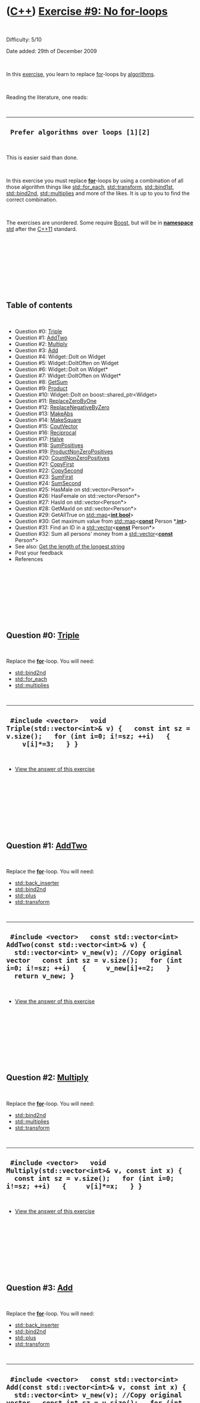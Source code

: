 
 

 

 

 

 

([C++](Cpp.md)) [Exercise \#9: No for-loops](CppExerciseNoForLoops.md)
========================================================================

 

Difficulty: 5/10

Date added: 29th of December 2009

 

In this [exercise](CppExercise.md), you learn to replace
[for](CppFor.md)-loops by [algorithms](CppAlgorithm.md).

 

Reading the literature, one reads:

 

  ----------------------------------------
  ` Prefer algorithms over loops [1][2]`
  ----------------------------------------

 

This is easier said than done.

 

In this exercise you must replace **[for](CppFor.md)**-loops by using a
combination of all those algorithm things like
[std::for\_each](CppFor_each.md), [std::transform](CppTransform.md),
[std::bind1st](CppBind1st.md), [std::bind2nd](CppBind2nd.md),
[std::multiplies](CppMultiplies.md) and more of the likes. It is up to
you to find the correct combination.

 

The exercises are unordered. Some require [Boost](CppBoost.md), but
will be in **[namespace](CppNamespace.md)** [std](CppStd.md) after the
[C++11](Cpp11.md) standard.

 

 

 

 

 

Table of contents
-----------------

 

-   Question \#0: [Triple](CppTriple.md)
-   Question \#1: [AddTwo](CppAddTwo.md)
-   Question \#2: [Multiply](CppMultiply.md)
-   Question \#3: [Add](CppAdd.md)
-   Question \#4: Widget::DoIt on Widget
-   Question \#5: Widget::DoItOften on Widget
-   Question \#6: Widget::DoIt on Widget\*
-   Question \#7: Widget::DoItOften on Widget\*
-   Question \#8: [GetSum](CppGetSum.md)
-   Question \#9: [Product](CppProduct.md)
-   Question \#10: Widget::DoIt on boost::shared\_ptr&lt;Widget&gt;
-   Question \#11: [ReplaceZeroByOne](CppReplaceZeroByOne.md)
-   Question \#12: [ReplaceNegativeByZero](CppReplaceNegativeByZero.md)
-   Question \#13: [MakeAbs](CppMakeAbs.md)
-   Question \#14: [MakeSquare](CppMakeSquare.md)
-   Question \#15: [CoutVector](CppCoutVector.md)
-   Question \#16: [Reciprocal](CppReciprocal.md)
-   Question \#17: [Halve](CppHalve.md)
-   Question \#18: [SumPositives](CppSumPositives.md)
-   Question \#19:
    [ProductNonZeroPositives](CppProductNonZeroPositives.md)
-   Question \#20: [CountNonZeroPositives](CppCountNonZeroPositives.md)
-   Question \#21: [CopyFirst](CppCopyFirst.md)
-   Question \#22: [CopySecond](CppCopySecond.md)
-   Question \#23: [SumFirst](CppSumFirst.md)
-   Question \#24: [SumSecond](CppSumSecond.md)
-   Question \#25: HasMale on std::vector&lt;Person\*&gt;
-   Question \#26: HasFemale on std::vector&lt;Person\*&gt;
-   Question \#27: HasId on std::vector&lt;Person\*&gt;
-   Question \#28: GetMaxId on std::vector&lt;Person\*&gt;
-   Question \#29: GetAllTrue on
    [std::map](CppMap.md)&lt;**[int](CppInt.md)**,**[bool](CppBool.md)**&gt;
-   Question \#30: Get maximum value from
    [std::map](CppMap.md)&lt;**[const](CppConst.md)** Person
    \*,**[int](CppInt.md)**&gt;
-   Question \#31: Find an ID in a
    [std::vector](CppVector.md)&lt;**[const](CppConst.md)**
    Person\*&gt;
-   Question \#32: Sum all persons' money from a
    [std::vector](CppVector.md)&lt;**[const](CppConst.md)**
    Person\*&gt;
-   See also: [Get the length of the longest
    string](CppGetLongestStringLength.md)
-   Post your feedback
-   References

 

 

 

 

 

Question \#0: [Triple](CppTriple.md)
-------------------------------------

 

Replace the **[for](CppFor.md)**-loop. You will need:

-   [std::bind2nd](CppBind2nd.md)
-   [std::for\_each](CppFor_each.md)
-   [std::multiplies](CppMultiplies.md)

 

  -----------------------------------------------------------------------------------------------------------------------------------------
  ` #include <vector>   void Triple(std::vector<int>& v) {   const int sz = v.size();   for (int i=0; i!=sz; ++i)   {     v[i]*=3;   } }`
  -----------------------------------------------------------------------------------------------------------------------------------------

 

-   [View the answer of this exercise](CppExerciseNoForLoopsAnswer0.md)

 

 

 

 

 

Question \#1: [AddTwo](CppAddTwo.md)
-------------------------------------

 

Replace the **[for](CppFor.md)**-loop. You will need:

-   [std::back\_inserter](CppBack_inserter.md)
-   [std::bind2nd](CppBind2nd.md)
-   [std::plus](CppPlus.md)
-   [std::transform](CppTransform.md)

 

  -----------------------------------------------------------------------------------------------------------------------------------------------------------------------------------------------------------------------------------------
  ` #include <vector>   const std::vector<int> AddTwo(const std::vector<int>& v) {   std::vector<int> v_new(v); //Copy original vector   const int sz = v.size();   for (int i=0; i!=sz; ++i)   {     v_new[i]+=2;   }   return v_new; }`
  -----------------------------------------------------------------------------------------------------------------------------------------------------------------------------------------------------------------------------------------

 

-   [View the answer of this exercise](CppExerciseNoForLoopsAnswer1.md)

 

 

 

 

 

Question \#2: [Multiply](CppMultiply.md)
-----------------------------------------

 

Replace the **[for](CppFor.md)**-loop. You will need:

-   [std::bind2nd](CppBind2nd.md)
-   [std::multiplies](CppMultiplies.md)
-   [std::transform](CppTransform.md)

 

  --------------------------------------------------------------------------------------------------------------------------------------------------------
  ` #include <vector>   void Multiply(std::vector<int>& v, const int x) {   const int sz = v.size();   for (int i=0; i!=sz; ++i)   {     v[i]*=x;   } }`
  --------------------------------------------------------------------------------------------------------------------------------------------------------

 

-   [View the answer of this exercise](CppExerciseNoForLoopsAnswer2.md)

 

 

 

 

 

Question \#3: [Add](CppAdd.md)
-------------------------------

 

Replace the **[for](CppFor.md)**-loop. You will need:

-   [std::back\_inserter](CppBack_inserter.md)
-   [std::bind2nd](CppBind2nd.md)
-   [std::plus](CppPlus.md)
-   [std::transform](CppTransform.md)

 

  ---------------------------------------------------------------------------------------------------------------------------------------------------------------------------------------------------------------------------------------------------
  ` #include <vector>   const std::vector<int> Add(const std::vector<int>& v, const int x) {   std::vector<int> v_new(v); //Copy original vector   const int sz = v.size();   for (int i=0; i!=sz; ++i)   {     v_new[i]+=x;   }   return v_new; }`
  ---------------------------------------------------------------------------------------------------------------------------------------------------------------------------------------------------------------------------------------------------

 

-   [View the answer of this exercise](CppExerciseNoForLoopsAnswer3.md)

 

 

 

 

 

Question \#4: Widget::DoIt on Widget
------------------------------------

 

Replace the **[for](CppFor.md)**-loop. You will need:

-   [std::for\_each](CppFor_each.md)
-   [std::mem\_fun\_ref](CppMem_fun.md) (or
    [boost::mem\_fn](CppMem_fn.md))

 

  -------------------------------------------------------------------------------------------------------------------------------------------------------------------------------------------------------------
  ` #include <vector>   struct Widget {   void DoIt() const { /* do it */ } };   void DoIt(const std::vector<Widget>& v) {   const int sz = v.size();   for (int i=0; i!=sz; ++i)   {     v[i].DoIt();   } }`
  -------------------------------------------------------------------------------------------------------------------------------------------------------------------------------------------------------------

 

-   [View the answer of this exercise](CppExerciseNoForLoopsAnswer4.md)

 

 

 

 

 

Question \#5: Widget::DoItOften on Widget
-----------------------------------------

 

Replace the **[for](CppFor.md)**-loop. You will need:

-   [std::bind2nd](CppBind2nd.md) (or [boost::bind](CppBind.md))
-   [std::for\_each](CppFor_each.md)
-   [std::mem\_fun\_ref](CppMem_fun.md) (or
    [boost::mem\_fn](CppMem_fn.md))

 

  -------------------------------------------------------------------------------------------------------------------------------------------------------------------------------------------------------------------------------------------------------------
  ` #include <vector>   struct Widget {   void DoItOften(const int n) const { /* do it n times */ } };   void DoItOften(const std::vector<Widget>& v, const int n) {   const int sz = v.size();   for (int i=0; i!=sz; ++i)   {     v[i].DoItOften(n);   } }`
  -------------------------------------------------------------------------------------------------------------------------------------------------------------------------------------------------------------------------------------------------------------

 

-   [View the answer of this exercise](CppExerciseNoForLoopsAnswer5.md)

 

 

 

 

 

Question \#6: Widget::DoIt on Widget\*
--------------------------------------

 

Replace the **[for](CppFor.md)**-loop. You will need:

-   [std::for\_each](CppFor_each.md)
-   [std::mem\_fun](CppMem_fun.md) (or [boost::mem\_fn](CppMem_fn.md))

 

  ---------------------------------------------------------------------------------------------------------------------------------------------------------------------------------------------------------------
  ` #include <vector>   struct Widget {   void DoIt() const { /* do it */ } };   void DoIt(const std::vector<Widget*>& v) {   const int sz = v.size();   for (int i=0; i!=sz; ++i)   {     v[i]->DoIt();   } }`
  ---------------------------------------------------------------------------------------------------------------------------------------------------------------------------------------------------------------

 

-   [View the answer of this exercise](CppExerciseNoForLoopsAnswer6.md)

 

 

 

 

 

Question \#7: Widget::DoItOften on Widget\*
-------------------------------------------

 

Replace the **[for](CppFor.md)**-loop. You will need:

-   [std::bind2nd](CppBind2nd.md) (or [boost::bind](CppBind.md))
-   [std::for\_each](CppFor_each.md)
-   [std::mem\_fun](CppMem_fun.md) (or [boost::mem\_fn](CppMem_fn.md))

 

  ---------------------------------------------------------------------------------------------------------------------------------------------------------------------------------------------------------------------------------------------------------------
  ` #include <vector>   struct Widget {   void DoItOften(const int n) const { /* do it n times */ } };   void DoItOften(const std::vector<Widget*>& v, const int n) {   const int sz = v.size();   for (int i=0; i!=sz; ++i)   {     v[i]->DoItOften(n);   } }`
  ---------------------------------------------------------------------------------------------------------------------------------------------------------------------------------------------------------------------------------------------------------------

 

-   [View the answer of this exercise](CppExerciseNoForLoopsAnswer7.md)

 

 

 

 

 

Question \#8: [GetSum](CppGetSum.md)
-------------------------------------

 

Replace the **[for](CppFor.md)**-loop. You will need:

-   [std::accumulate](CppAccumulate.md)

 

  -----------------------------------------------------------------------------------------------------------------------------------------------------------------------------------------
  ` #include <vector>   const int GetSum(const std::vector<int>& v) {   const int sz = v.size();   const int sum = 0;   for (int i=0; i!=sz; ++i)   {     sum+=v[i];   }   return sum; }`
  -----------------------------------------------------------------------------------------------------------------------------------------------------------------------------------------

 

-   [View the answer of this exercise](CppExerciseNoForLoopsAnswer8.md)

 

 

 

 

 

Question \#9: [Product](CppProduct.md)
---------------------------------------

 

Replace the **[for](CppFor.md)**-loop. You will need:

-   [std::accumulate](CppAccumulate.md)
-   [std::multiplies](CppMultiplies.md)

 

  ------------------------------------------------------------------------------------------------------------------------------------------------------------------------------------------------------
  ` #include <vector>   const int Product(const std::vector<int>& v) {   const int sz = v.size();   const int product = 1;   for (int i=0; i!=sz; ++i)   {     product*=v[i];   }   return product; }`
  ------------------------------------------------------------------------------------------------------------------------------------------------------------------------------------------------------

 

-   [View the answer of this exercise](CppExerciseNoForLoopsAnswer9.md)

 

 

 

 

 

Question \#10: Widget::DoIt on boost::shared\_ptr&lt;Widget&gt;
---------------------------------------------------------------

 

Replace the **[for](CppFor.md)**-loop. You will need:

-   [std::for\_each](CppFor_each.md)
-   [boost::mem\_fn](CppMem_fn.md)

 

  ----------------------------------------------------------------------------------------------------------------------------------------------------------------------------------------------------------------------------------------------------------------------------------
  ` #include <vector> #include <boost/shared_ptr.hpp>   struct Widget {   void DoIt() const { /* do it */ } };   void DoIt(const std::vector<boost::shared_ptr<Widget> >& v) {   const std::size_t sz = v.size();   for (std::size_t i=0; i!=sz; ++i)   {     v[i]->DoIt();   } }`
  ----------------------------------------------------------------------------------------------------------------------------------------------------------------------------------------------------------------------------------------------------------------------------------

 

-   [View the answer of this
    exercise](CppExerciseNoForLoopsAnswer10.md)

 

 

 

 

 

Question \#11: [ReplaceZeroByOne](CppReplaceZeroByOne.md)
----------------------------------------------------------

 

Replace the **[for](CppFor.md)**-loop. You will need:

-   [std::replace](CppReplace.md) (or
    [std::replace\_if](CppReplace_if.md) with
    [std::bind2nd](CppBind2nd.md))

 

  --------------------------------------------------------------------------------------------------------------------------------------------------------------
  ` #include <vector>   void ReplaceZeroByOne(std::vector<int>& v) {   const int sz = v.size();   for (int i=0; i!=sz; ++i)   {     if(v[i]==0) v[i]=1;   } }`
  --------------------------------------------------------------------------------------------------------------------------------------------------------------

 

-   [View the answer of this
    exercise](CppExerciseNoForLoopsAnswer11.md)

 

 

 

 

 

Question \#12: [ReplaceNegativeByZero](CppReplaceNegativeByZero.md)
--------------------------------------------------------------------

 

Replace the **[for](CppFor.md)**-loop. You will need:

-   [std::bind2nd](CppBind2nd.md)
-   [std::less](CppLess.md)
-   [std::replace\_if](CppReplace_if.md)

 

  ------------------------------------------------------------------------------------------------------------------------------------------------------------------
  ` #include <vector>   void ReplaceNegativeByZero(std::vector<int>& v) {   const int sz = v.size();   for (int i=0; i!=sz; ++i)   {     if(v[i]<0) v[i]=0;   } }`
  ------------------------------------------------------------------------------------------------------------------------------------------------------------------

 

-   [View the answer of this
    exercise](CppExerciseNoForLoopsAnswer12.md)

 

 

 

 

 

Question \#13: [MakeAbs](CppMakeAbs.md)
----------------------------------------

 

Replace the **[for](CppFor.md)**-loop. You will need:

-   [std::transform](CppTransform.md)
-   your own [std::unary\_function](CppUnary_function.md)

 

  -------------------------------------------------------------------------------------------------------------------------------------------------------------------------
  ` #include <cmath> #include <vector>   void MakeAbs(std::vector<int>& v) {   const int sz = v.size();   for (int i=0; i!=sz; ++i)   {     v[i] = std::abs(v[i]);   } }`
  -------------------------------------------------------------------------------------------------------------------------------------------------------------------------

 

-   [View the answer of this
    exercise](CppExerciseNoForLoopsAnswer13.md)

 

 

 

 

 

Question \#14: [MakeSquare](CppMakeSquare.md)
----------------------------------------------

 

Replace the **[for](CppFor.md)**-loop. You will need:

-   [std::transform](CppTransform.md)
-   your own [std::unary\_function](CppUnary_function.md)

 

  ------------------------------------------------------------------------------------------------------------------------------------------------
  ` #include <vector>   void MakeSquare(std::vector<int>& v) {   const int sz = v.size();   for (int i=0; i!=sz; ++i)   {     v[i]*=v[i];   } }`
  ------------------------------------------------------------------------------------------------------------------------------------------------

 

-   [View the answer of this
    exercise](CppExerciseNoForLoopsAnswer14.md)

 

 

 

 

 

Question \#15: [CoutVector](CppCoutVector.md)
----------------------------------------------

 

Replace the **[for](CppFor.md)**-loop. You will need:

-   [std::copy](CppCopy.md)
-   [std::ostream\_iterator](CppOstream_iterator.md)

 

  ----------------------------------------------------------------------------------------------------------------------------------------------------------------
  ` #include <vector>   void CoutVector(std::vector<int>& v) {   const int sz = v.size();   for (int i=0; i!=sz; ++i)   {     std::cout << v[i] << '\n';    } }`
  ----------------------------------------------------------------------------------------------------------------------------------------------------------------

 

-   [View the answer of this
    exercise](CppExerciseNoForLoopsAnswer15.md)

 

 

 

 

 

Question \#16: [Reciprocal](CppReciprocal.md)
----------------------------------------------

 

Replace the **[for](CppFor.md)**-loop. You will need:

-   [std::bind1st](CppBind1st.md)
-   [std::divides](CppDivides.md)
-   [std::transform](CppTransform.md)

 

  ------------------------------------------------------------------------------------------------------------------------------------------------------
  ` #include <vector>   void Reciprocal(std::vector<double>& v) {   const int sz = v.size();   for (int i=0; i!=sz; ++i)   {     v[i]=1.0/v[i];   } }`
  ------------------------------------------------------------------------------------------------------------------------------------------------------

 

-   [View the answer of this
    exercise](CppExerciseNoForLoopsAnswer16.md)

 

 

 

 

 

Question \#17: [Halve](CppHalve.md)
------------------------------------

 

Replace the **[for](CppFor.md)**-loop. You will need:

-   [std::bind2nd](CppBind2nd.md)
-   [std::divides](CppDivides.md)
-   [std::transform](CppTransform.md)

 

  ---------------------------------------------------------------------------------------------------------------------------------------------
  ` #include <vector>   void Halve(std::vector<double>& v) {   const int sz = v.size();   for (int i=0; i!=sz; ++i)   {     v[i]/=2.0;   } }`
  ---------------------------------------------------------------------------------------------------------------------------------------------

 

-   [View the answer of this
    exercise](CppExerciseNoForLoopsAnswer17.md)

 

 

 

 

 

Question \#18: [SumPositives](CppSumPositives.md)
--------------------------------------------------

 

Replace the **[for](CppFor.md)**-loop. You will need:

-   [std::greater](CppGreater.md)
-   A conditional [std::accumulate](CppAccumulate.md)

 

  ---------------------------------------------------------------------------------------------------------------------------------------------------------------------------------
  ` int SumPositives(const std::vector<int>& v) {   const size_t sz = v.size();   int sum = 0;   for (size_t i=0; i!=sz; ++i)   {     if (v[i]>0) sum+=v[i];   }   return sum; }`
  ---------------------------------------------------------------------------------------------------------------------------------------------------------------------------------

 

-   [View the answer of this
    exercise](CppExerciseNoForLoopsAnswer18.md)

 

 

 

 

 

Question \#19: [ProductNonZeroPositives](CppProductNonZeroPositives.md)
------------------------------------------------------------------------

 

Replace the **[for](CppFor.md)**-loop. You will need:

-   [std::bind2nd](CppBind2nd.md)
-   [std::greater](CppGreater.md)
-   [std::multiplies](CppMultiplies.md)
-   A conditional [std::accumulate](CppAccumulate.md)

 

  ---------------------------------------------------------------------------------------------------------------------------------------------------------------------------------------------------------
  ` int ProductNonZeroPositives(const std::vector<int>& v) {   const size_t sz = v.size();   int product = 0;   for (size_t i=0; i!=sz; ++i)   {     if (v[i]>0) product*=v[i];   }   return product; } `
  ---------------------------------------------------------------------------------------------------------------------------------------------------------------------------------------------------------

 

-   [View the answer of this
    exercise](CppExerciseNoForLoopsAnswer19.md)

 

 

 

 

 

Question \#20: [CountNonZeroPositives](CppCountNonZeroPositives.md)
--------------------------------------------------------------------

 

Replace the **[for](CppFor.md)**-loop. You will need:

-   [std::bind2nd](CppBind2nd.md)
-   [std::count\_if](CppCount_if.md)
-   [std::greater](CppGreater.md)

 

  --------------------------------------------------------------------------------------------------------------------------------------------------------------------------------------------------
  ` #include <vector>  int CountNonZeroPositives(const std::vector<int>& v) {   int sum = 0;   const size_t sz = v.size();   for (size_t i = 0; i!=sz; ++i)   {     if (v[i]>0) sum+=v[i];   } } `
  --------------------------------------------------------------------------------------------------------------------------------------------------------------------------------------------------

 

-   [View the answer of this
    exercise](CppExerciseNoForLoopsAnswer20.md)

 

 

 

 

 

Question \#21: [CopyFirst](CppCopyFirst.md)
--------------------------------------------

 

Replace the **[for](CppFor.md)**-loop. You will need:

-   [boost::bind](CppBind.md)

 

  ------------------------------------------------------------------------------------------------------------------------------------------------------------------------------------------------------------------------------------------------------------------------------------------------------------------------------------------------------------------------------------------------------------------------
  ` #include <vector>  ///CopyFirst copies the first std::pair elements from a std::vector of std::pairs //From http://www.richelbilderbeek.nl/CppCopyFirst.htm template <class T, class U> const std::vector<T> CopyFirst(const std::vector<std::pair<T,U> >& v) {   std::vector<T> w;   const int size = static_cast<int>(v.size());   for (int i=0; i!=size; ++i)   {     w.push_back(v[i].first);   }   return w; }`
  ------------------------------------------------------------------------------------------------------------------------------------------------------------------------------------------------------------------------------------------------------------------------------------------------------------------------------------------------------------------------------------------------------------------------

 

-   [View the answer of this
    exercise](CppExerciseNoForLoopsAnswer21.md)

 

 

 

 

 

Question \#22: [CopySecond](CppCopySecond.md)
----------------------------------------------

 

Replace the **[for](CppFor.md)**-loop. You will need:

-   [boost::bind](CppBind.md)

 

  -----------------------------------------------------------------------------------------------------------------------------------------------------------------------------------------------------------------------------------------------------------------------------------------------------------------------------------------------------------------------------------------------------------------------------
  ` #include <vector>  ///CopySecond copies the second std::pair elements from a std::vector of std::pairs //From http://www.richelbilderbeek.nl/CppCopySecond.htm template <class T, class U> const std::vector<U> CopySecond(const std::vector<std::pair<T,U> >& v) {   std::vector<U> w;   const int size = static_cast<int>(v.size());   for (int i=0; i!=size; ++i)   {     w.push_back(v[i].second);   }   return w; }`
  -----------------------------------------------------------------------------------------------------------------------------------------------------------------------------------------------------------------------------------------------------------------------------------------------------------------------------------------------------------------------------------------------------------------------------

 

-   [View the answer of this
    exercise](CppExerciseNoForLoopsAnswer22.md)

 

 

 

 

 

Question \#23: [SumFirst](CppSumFirst.md)
------------------------------------------

 

Replace the **[for](CppFor.md)**-loop. You will need:

-   [boost::bind](CppBind.md)
-   [std::plus](CppPlus.md)

 

  -------------------------------------------------------------------------------------------------------------------------------------------------------------------------------------------------------
  ` int SumFirst(const std::vector<std::pair<int,int> >& v) {   const int size = static_cast<int>(v.size());   int sum = 0;   for (int i=0; i!=size; ++i)   {     sum+=v[i].first;   }   return sum; }`
  -------------------------------------------------------------------------------------------------------------------------------------------------------------------------------------------------------

 

-   [View the answer of this
    exercise](CppExerciseNoForLoopsAnswer23.md)

 

 

 

 

 

Question \#24: [SumSecond](CppSumSecond.md)
--------------------------------------------

 

Replace the **[for](CppFor.md)**-loop. You will need:

-   [boost::bind](CppBind.md)
-   [std::plus](CppPlus.md)

 

  ---------------------------------------------------------------------------------------------------------------------------------------------------------------------------------------------------------
  ` int SumSecond(const std::vector<std::pair<int,int> >& v) {   const int size = static_cast<int>(v.size());   int sum = 0;   for (int i=0; i!=size; ++i)   {     sum+=v[i].second;   }   return sum; }`
  ---------------------------------------------------------------------------------------------------------------------------------------------------------------------------------------------------------

 

-   [View the answer of this
    exercise](CppExerciseNoForLoopsAnswer24.md)

 

 

 

 

 

Question \#25: HasMale on std::vector&lt;Person\*&gt;
-----------------------------------------------------

 

Replace the **[for](CppFor.md)**-loop. You will need:

-   [boost::bind](CppBind.md)

 

  --------------------------------------------------------------------------------------------------------------------------------------------------------------------------------------------------------------------------------------------------------------------------------------------------------------------------------------------------------------------------------------------------------------------------
  ` #include <vector> #include <boost/numeric/conversion/cast.hpp>  struct Person {   Person(const bool is_male) : m_is_male(is_male) {}   bool IsMale() const { return m_is_male; }   const bool m_is_male; };  bool HasMale(const std::vector<const Person *>& v) {   const int size = boost::numeric_cast<int>(v.size());   for (int i=0; i!=size; ++i)   {     if (v[i]->IsMale()) return true;   }   return false; }`
  --------------------------------------------------------------------------------------------------------------------------------------------------------------------------------------------------------------------------------------------------------------------------------------------------------------------------------------------------------------------------------------------------------------------------

 

-   [View the answer of this
    exercise](CppExerciseNoForLoopsAnswer25.md)

 

 

 

 

 

Question \#26: HasFemale on std::vector&lt;Person\*&gt;
-------------------------------------------------------

 

Replace the **[for](CppFor.md)**-loop. You will need:

-   [boost::bind](CppBind.md)
-   [std::not](CppNot.md)

 

  ------------------------------------------------------------------------------------------------------------------------------------------------------------------------------------------------------------------------------------------------------------------------------------------------------------------------------------------------------------------------------------------------------------------------------
  ` #include <vector> #include <boost/numeric/conversion/cast.hpp>  struct Person {   Person(const bool is_male) : m_is_male(is_male) {}   bool IsMale() const { return m_is_male; }   const bool m_is_male; };   bool HasFemale(const std::vector<const Person *>& v) {   const int size = boost::numeric_cast<int>(v.size());   for (int i=0; i!=size; ++i)   {     if (!v[i]->IsMale()) return true;   }   return false; }`
  ------------------------------------------------------------------------------------------------------------------------------------------------------------------------------------------------------------------------------------------------------------------------------------------------------------------------------------------------------------------------------------------------------------------------------

 

-   [View the answer of this
    exercise](CppExerciseNoForLoopsAnswer26.md)

 

 

 

 

 

Question \#27: HasId on std::vector&lt;Person\*&gt;
---------------------------------------------------

 

Replace the **[for](CppFor.md)**-loop. You will need:

-   [boost::bind](CppBind.md)

 

  ----------------------------------------------------------------------------------------------------------------------------------------------------------------------------------------------------------------------------------------------------------------------------------------------------------------------------------------------------------------------------------------------------------------
  ` #include <vector> #include <boost/numeric/conversion/cast.hpp>  struct Person {   Person(const int id) : m_id(id) {}   int GetId() const { return m_id; }   const int m_id; };   bool HasId(const std::vector<const Person *>& v, const int id) {   const int size = boost::numeric_cast<int>(v.size());   for (int i=0; i!=size; ++i)   {     if (v[i]->GetId() == id) return true;   }   return false; } `
  ----------------------------------------------------------------------------------------------------------------------------------------------------------------------------------------------------------------------------------------------------------------------------------------------------------------------------------------------------------------------------------------------------------------

 

-   [View the answer of this
    exercise](CppExerciseNoForLoopsAnswer27.md)

 

 

 

 

 

Question \#28: GetMaxId on std::vector&lt;Person\*&gt;
------------------------------------------------------

 

Replace the **[for](CppFor.md)**-loop. You will need:

-   [boost::bind](CppBind.md)

 

  ------------------------------------------------------------------------------------------------------------------------------------------------------------------------------------------------------------------------------------------------------------------------------------------------------------------------------------------------------------------------------------------------------------------------------------------------------------------------------------------------------------------------------------------------------------------------------------------
  ` #include <cassert> #include <vector> #include <boost/numeric/conversion/cast.hpp>  struct Person {   Person(const int id) : m_id(id) {}   int GetId() const { return m_id; }   const int m_id; };  const Person * GetMaxId(const std::vector<const Person *>& v) {   assert(!v.empty());   const int size = boost::numeric_cast<int>(v.size());   int max_id = v[0]->GetId();   int index_max_id = 0;   for (int i=1; i!=size; ++i)   {     const int id = v[i]->GetId();     if (id > max_id)     {       max_id = id;       index_max_id = i;     }   }   return v[index_max_id]; }`
  ------------------------------------------------------------------------------------------------------------------------------------------------------------------------------------------------------------------------------------------------------------------------------------------------------------------------------------------------------------------------------------------------------------------------------------------------------------------------------------------------------------------------------------------------------------------------------------------

 

-   [View the answer of this
    exercise](CppExerciseNoForLoopsAnswer28.md)

 

 

 

 

 

Question \#29: GetAllTrue on [std::map](CppMap.md)&lt;**[int](CppInt.md)**,**[bool](CppBool.md)**&gt;
--------------------------------------------------------------------------------------------------------

 

Replace the [BOOST\_FOREACH](CppBOOST_FOREACH.md). You will need:

-   [boost::bind](CppBind.md)

 

  ----------------------------------------------------------------------------------------------------------------------------------------------------------------------------------------------------------------------------------------------------------------------------------------------------------------------
  ` #include <cassert> #include <map> #include <boost/foreach.hpp>  ///Returns true if all bools are true bool GetAllTrue(const std::map<int,bool>& v) {   assert(!v.empty());   typedef std::pair<int,bool> Pair;   BOOST_FOREACH(const Pair& p,v)   {     if (p.second == false) return false;   }   return true; }`
  ----------------------------------------------------------------------------------------------------------------------------------------------------------------------------------------------------------------------------------------------------------------------------------------------------------------------

 

-   [View the answer of this
    exercise](CppExerciseNoForLoopsAnswer29.md)

 

 

 

 

 

Question \#30: Get maximum value from [std::map](CppMap.md)&lt;**[const](CppConst.md)** Person \*,**[int](CppInt.md)**&gt;
-----------------------------------------------------------------------------------------------------------------------------

 

Replace the **[for](CppFor.md)**-loop. You will need:

-   [boost::bind](CppBind.md)

 

  ----------------------------------------------------------------------------------------------------------------------------------------------------------------------------------------------------------------------------------------------------------------------------------------------------------------------------------------------------------------------------------------------------------------------------------------------------------------------------------------------------
  ` #include <cassert> #include <limits> #include <map> #include <boost/foreach.hpp>  struct Person { };  const Person * GetPersonWithMaxIdStl(const std::map<const Person *,int>& v) {   assert(!v.empty());   int max_id =  std::numeric_limits<int>::min();   const Person * ptr = 0;   typedef std::pair<const Person *,int> Pair;   BOOST_FOREACH(const Pair& p,v)   {     if (p.second > max_id)     {       max_id = p.second;       ptr = p.first;     }   }   assert(ptr);   return ptr; }`
  ----------------------------------------------------------------------------------------------------------------------------------------------------------------------------------------------------------------------------------------------------------------------------------------------------------------------------------------------------------------------------------------------------------------------------------------------------------------------------------------------------

 

-   [View the answer of this
    exercise](CppExerciseNoForLoopsAnswer30.md)

 

 

 

 

 

Question \#31: Find an ID in a [std::vector](CppVector.md)&lt;**[const](CppConst.md)** Person\*&gt;
-----------------------------------------------------------------------------------------------------

 

Replace the **[for](CppFor.md)**-loop. You will need:

-   [boost::bind](CppBind.md)

 

  --------------------------------------------------------------------------------------------------------------------------------------------------------------------------------------------------------------------------------------------------------------------------------------------------------------------------------------------------------------------------------------------------------------------------------------------------------------------------------------------------------------------------------------------
  ` #include <algorithm> #include <vector>  struct Id {   Id(const int id) : m_id(id) { }   int Get() const { return m_id; }   private:   int m_id; };  struct Person {   Person(const int id) : m_id(new Id(id)) {}   const Id * GetId() const { return m_id.get(); }   private:   boost::scoped_ptr<Id> m_id; };  bool IsIdTaken(const std::vector<const Person*>& v, const int id) {   const int sz = static_cast<int>(v.size());   for (int i=0; i!=sz; ++i)   {     if (v[i]->GetId()->Get() == id) return true;   }   return false; }`
  --------------------------------------------------------------------------------------------------------------------------------------------------------------------------------------------------------------------------------------------------------------------------------------------------------------------------------------------------------------------------------------------------------------------------------------------------------------------------------------------------------------------------------------------

 

-   [View the answer of this
    exercise](CppExerciseNoForLoopsAnswer31.md)

 

 

 

 

 

Question \#32: Sum all persons' money from a [std::vector](CppVector.md)&lt;**[const](CppConst.md)** Person\*&gt;
-------------------------------------------------------------------------------------------------------------------

 

Replace the **[for](CppFor.md)**-loop. You will need:

-   [std::accumulate](CppAccumulate.md)
-   [boost::bind](CppBind.md)

 

  -------------------------------------------------------------------------------------------------------------------------------------------------------------------------------------------------------------------------------------------------------------------------------------------------------------------------------------------
  ` #include <vector>  struct Person {   Person(const int money) : m_money(money) {}   int GetMoney() const { return m_money; }   private:   int m_money; };  int SumMoney(const std::vector<const Person*>& v) {   int sum = 0;   const int sz = v.size();   for (int i=0; i!=sz; ++i)   {     sum+=v[i]->GetMoney();   }   return sum; }`
  -------------------------------------------------------------------------------------------------------------------------------------------------------------------------------------------------------------------------------------------------------------------------------------------------------------------------------------------

 

-   [View the answer of this
    exercise](CppExerciseNoForLoopsAnswer32.md)

 

 

 

 

 

Post your feedback
------------------

 

Feel free to post your feedback about this exercise at [Programmer's
Heaven](http://www.programmersheaven.com/article/104501-C%2b%2b+exercise%3a+no+for-loops/info.aspx).

 

 

 

 

 

[References](CppReferences.md)
-------------------------------

 

1.  [Bjarne Stroustrup](CppBjarneStroustrup.md). The [C++](Cpp.md)
    Programming Language (3rd edition). ISBN: 0-201-88954-4. Chapter
    18.12.1 : 'Prefer algorithms over loops'
2.  [Herb Sutter](CppHerbSutter.md) and [Andrei
    Alexandrescu](CppAndreiAlexandrescu.md). [C++](Cpp.md) coding
    standards: 101 rules, guidelines, and best practices.
    ISBN: 0-32-111358-6. Chapter 84: 'Prefer algorithm calls to
    handwritten loops.'

 

 

 

 

 

 


